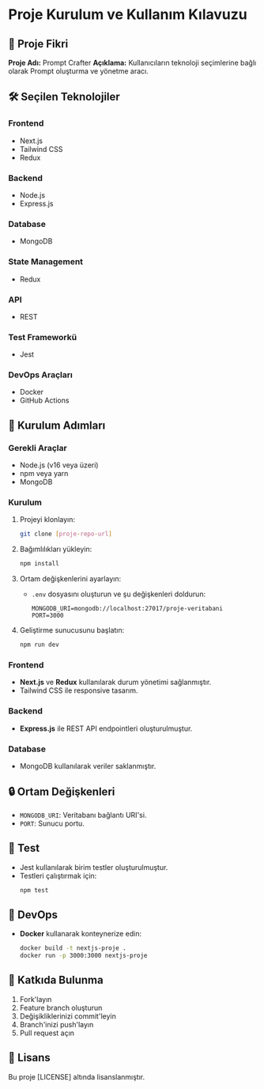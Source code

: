 
# Proje Kurulum ve Kullanım Kılavuzu

## 🚀 Proje Fikri
**Proje Adı:** Prompt Crafter 
**Açıklama:** Kullanıcıların teknoloji seçimlerine bağlı olarak Prompt oluşturma ve yönetme aracı.

## 🛠️ Seçilen Teknolojiler
### Frontend
- Next.js
- Tailwind CSS
- Redux

### Backend
- Node.js
- Express.js

### Database
- MongoDB

### State Management
- Redux

### API
- REST

### Test Frameworkü
- Jest

### DevOps Araçları
- Docker
- GitHub Actions

## 🔧 Kurulum Adımları
### Gerekli Araçlar
- Node.js (v16 veya üzeri)
- npm veya yarn
- MongoDB

### Kurulum
1. Projeyi klonlayın:
   ```bash
   git clone [proje-repo-url]
   ```

2. Bağımlılıkları yükleyin:
   ```bash
   npm install
   ```

3. Ortam değişkenlerini ayarlayın:
   - `.env` dosyasını oluşturun ve şu değişkenleri doldurun:
     ```env
     MONGODB_URI=mongodb://localhost:27017/proje-veritabani
     PORT=3000
     ```

4. Geliştirme sunucusunu başlatın:
   ```bash
   npm run dev
   ```

### Frontend
- **Next.js** ve **Redux** kullanılarak durum yönetimi sağlanmıştır.
- Tailwind CSS ile responsive tasarım.

### Backend
- **Express.js** ile REST API endpointleri oluşturulmuştur.

### Database
- MongoDB kullanılarak veriler saklanmıştır.

## 🔒 Ortam Değişkenleri
- `MONGODB_URI`: Veritabanı bağlantı URI'si.
- `PORT`: Sunucu portu.

## 🧪 Test
- Jest kullanılarak birim testler oluşturulmuştur.
- Testleri çalıştırmak için:
  ```bash
  npm test
  ```

## 🚀 DevOps
- **Docker** kullanarak konteynerize edin:
  ```bash
  docker build -t nextjs-proje .
  docker run -p 3000:3000 nextjs-proje
  ```

## 🤝 Katkıda Bulunma
1. Fork'layın
2. Feature branch oluşturun
3. Değişikliklerinizi commit'leyin
4. Branch'inizi push'layın
5. Pull request açın

## 📜 Lisans
Bu proje [LICENSE] altında lisanslanmıştır.
